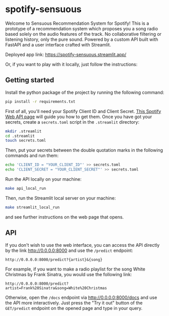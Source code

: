 # spotify-sensuous

Welcome to Sensuous Recommendation System for Spotify!
This is a prototype of a recommendation system which proposes you a song radio
based solely on the audio features of the track.
No collaborative filtering or listening history, only the pure sound.
Powered by a custom API built with FastAPI and a user interface
crafted with Streamlit.

Deployed app link: https://spotify-sensuous.streamlit.app/

Or, if you want to play with it locally, just follow the instructions:

## Getting started
Install the python package of the project by running the following command:
```zsh
pip install -r requirements.txt
```

First of all, you'll need your Spotify Client ID and Client Secret.
[This Spotify Web API page](https://developer.spotify.com/documentation/web-api/concepts/apps)
will guide you how to get them. Once you have got your secrets,
create a `secrets.toml` script in the `.streamlit` directory:
```zsh
mkdir .streamlit
cd .streamlit
touch secrets.toml
```

Then, put your secrets between the double quotation marks in the following
commands and run them:
```zsh
echo 'CLIENT_ID = "YOUR_CLIENT_ID"' >> secrets.toml
echo 'CLIENT_SECRET = "YOUR_CLIENT_SECRET"' >> secrets.toml
```

Run the API locally on your machine:
```zsh
make api_local_run
```

Then, run the Streamlit local server on your machine:
```zsh
make streamlit_local_run
```
and see further instructions on the web page that opens.

## API
If you don't wish to use the web interface, you can access the API directly
by the link http://0.0.0.0:8000 and use the `/predict` endpoint:
```
http://0.0.0.0:8000/predict?{artist}&{song}
```
For example, if you want to make a radio playlist for the song White Christmas
by Frank Sinatra, you would use the following link:
```
http://0.0.0.0:8000/predict?artist=Frank%20Sinatra&song=White%20Christmas
```

Otherwise, open the `/docs` endpoint via http://0.0.0.0:8000/docs and use the
API more interactively. Just press the "Try it out" button of the
`GET/predict` endpoint on the opened page and type in your query.
